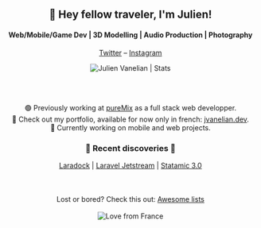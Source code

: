 <h2 align="center">👋 Hey fellow traveler, I'm Julien!</h2>
<h4 align="center">Web/Mobile/Game Dev | 3D Modelling | Audio Production | Photography</h4>

<p align="center">
  <a href="https://twitter.com/julienvanelian">Twitter</a> – 
  <a href="https://www.instagram.com/julienvanelian/">Instagram</a>
</p>
  
<p align="center">
  <img align="center" alt="Julien Vanelian | Stats" src="https://github-readme-stats.vercel.app/api?username=julienvanelian&show_icons=true&theme=dracula"/>
</p>

<br/>
<br/>

<p align="center">
  🟢 Previously working at <a href="https://puremix.net">pureMix</a> as a full stack web developper.<br/>
  📢 Check out my portfolio, available for now only in french: <a href="https://jvanelian.dev">jvanelian.dev</a>.<br/>
  💭 Currently working on mobile and web projects.
</p>

<h3 align="center">🌟 Recent discoveries 🌟</h3>

<p align="center">
  <a href="https://laradock.io">Laradock</a> | 
  <a href="https://jetstream.laravel.com">Laravel Jetstream</a> | 
  <a href="https://statamic.com">Statamic 3.0</a>
  <br/>
  <br/>
  <br/>
  <br/>
  Lost or bored? Check this out: <a href="https://github.com/sindresorhus/awesome">Awesome lists</a>
  <br/>
  <br/>
  <img align="center" alt="Love from France" src="https://img.shields.io/badge/%E2%9D%A4%EF%B8%8F-%20from%20France-red?style=for-the-badge"/>
</p>
